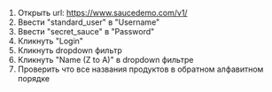 1. Открыть url: <https://www.saucedemo.com/v1/>
2. Ввести "standard_user" в "Username"
3. Ввести "secret_sauce" в "Password"
4. Кликнуть "Login"
5. Кликнуть dropdown фильтр
6. Кликнуть "Name (Z to A)" в dropdown фильтре
7. Проверить что все названия продуктов в обратном алфавитном порядке
